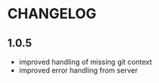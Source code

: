 # CHANGELOG

## 1.0.5
- improved handling of missing git context
- improved error handling from server
